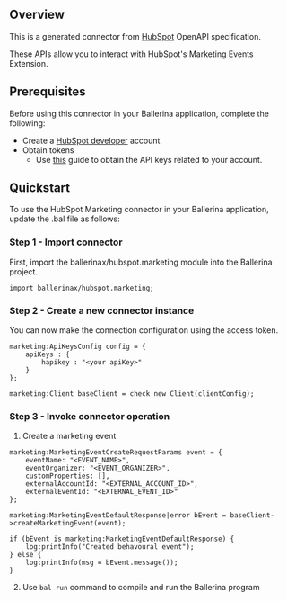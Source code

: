 ## Overview
This is a generated connector from [HubSpot](https://www.hubspot.com/) OpenAPI specification. 

These APIs allow you to interact with HubSpot's Marketing Events Extension.

## Prerequisites
Before using this connector in your Ballerina application, complete the following:
* Create a [HubSpot developer](https://developers.hubspot.com/) account
* Obtain tokens
    -  Use [this](https://knowledge.hubspot.com/integrations/how-do-i-get-my-hubspot-api-key?_ga=2.57958890.1140639136.1626730652-1097354510.1626409334) guide to obtain the API keys related to your account.

## Quickstart
To use the HubSpot Marketing connector in your Ballerina application, update the .bal file as follows:

### Step 1 - Import connector
First, import the ballerinax/hubspot.marketing module into the Ballerina project.
```ballerina
import ballerinax/hubspot.marketing;
```

### Step 2 - Create a new connector instance
You can now make the connection configuration using the access token.
```ballerina
marketing:ApiKeysConfig config = {
    apiKeys : {
        hapikey : "<your apiKey>"
    }
};

marketing:Client baseClient = check new Client(clientConfig);
```
### Step 3 - Invoke connector operation

1. Create a marketing event
```ballerina
marketing:MarketingEventCreateRequestParams event = {
    eventName: "<EVENT_NAME>",
    eventOrganizer: "<EVENT_ORGANIZER>",
    customProperties: [],
    externalAccountId: "<EXTERNAL_ACCOUNT_ID>",
    externalEventId: "<EXTERNAL_EVENT_ID>"
};

marketing:MarketingEventDefaultResponse|error bEvent = baseClient->createMarketingEvent(event);

if (bEvent is marketing:MarketingEventDefaultResponse) {
    log:printInfo("Created behavoural event");
} else {
    log:printInfo(msg = bEvent.message());
}
```

2. Use `bal run` command to compile and run the Ballerina program

